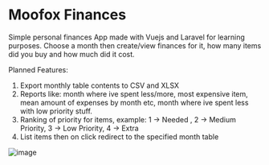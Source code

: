 # Moofox Finances
Simple personal finances App made with Vuejs  and Laravel for learning purposes.
Choose a month then create/view finances for it, how many items did you buy and how much did it cost.

Planned Features:
1. Export monthly table contents to CSV and XLSX
2. Reports like: month where ive spent less/more, most expensive item, mean amount of expenses by month etc, month where ive spent less with low priority stuff.
3. Ranking of priority for items, example: 
1 -> Needed , 2 -> Medium Priority, 3 -> Low Priority, 4 -> Extra
4. List items then on click redirect to the specified month table

![image](https://github.com/GroovyWizard/moofox-finances/assets/78284549/2eed9880-bf49-431f-ab70-e2e071252e08)



